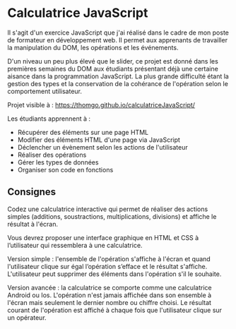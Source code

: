 # Calculatrice JavaScript

Il s'agit d'un exercice JavaScript que j'ai réalisé dans le cadre de mon poste de formateur en développement web. Il permet aux apprenants de travailler la manipulation du DOM, les opérations et les événements.

D'un niveau un peu plus élevé que le slider, ce projet est donné dans les premières semaines du DOM aux étudiants présentant déjà une certaine aisance dans la programmation JavaScript. La plus grande difficulté étant la gestion des types et la conservation de la cohérance de l'opération selon le comportement utilisateur.  

Projet visible à : https://thomgo.github.io/calculatriceJavaScript/

Les étudiants apprennent à :

- Récupérer des éléments sur une page HTML
- Modifier des éléments HTML d'une page via JavaScript
- Déclencher un évènement selon les actions de l'utilisateur
- Réaliser des opérations
- Gérer les types de données
- Organiser son code en fonctions


## Consignes

Codez une calculatrice interactive qui permet de réaliser des actions simples (additions, soustractions, multiplications, divisions) et affiche le résultat à l'écran.

Vous devrez proposer une interface graphique en HTML et CSS à l’utilisateur qui ressemblera à une calculatrice.

Version simple : l'ensemble de l'opération s'affiche à l'écran et quand l'utilisateur clique sur égal l’opération s’efface et le résultat s'affiche. L'utilisateur peut supprimer des éléments dans l'opération s'il le souhaite.

Version avancée : la calculatrice se comporte comme une calculatrice Android ou Ios. L'opération n'est jamais affichée dans son ensemble à l'écran mais seulement le dernier nombre ou chiffre choisi. Le résultat courant de l'opération est affiché à chaque fois que l'utilisateur clique sur un opérateur.

